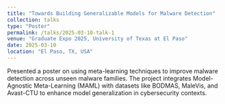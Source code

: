```yaml
---
title: "Towards Building Generalizable Models for Malware Detection"
collection: talks
type: "Poster"
permalink: /talks/2025-03-10-talk-1
venue: "Graduate Expo 2025, University of Texas at El Paso"
date: 2025-03-10
location: "El Paso, TX, USA"
---
```


Presented a poster on using meta-learning techniques to improve malware detection across unseen malware families. The project integrates Model-Agnostic Meta-Learning (MAML) with datasets like BODMAS, MaleVis, and Avast-CTU to enhance model generalization in cybersecurity contexts.
